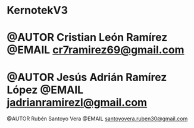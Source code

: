 KernotekV3
=========
@AUTOR Cristian León Ramírez
@EMAIL cr7ramirez69@gmail.com
=========
@AUTOR Jesús Adrián Ramírez López 
@EMAIL jadrianramirezl@gmail.com
=========
@AUTOR Rubén Santoyo Vera
@EMAIL santoyovera.ruben30@gmail.com
